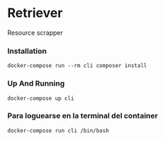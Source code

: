 # Retriever
Resource scrapper

### Installation
`docker-compose run --rm cli composer install`

### Up And Running
`docker-compose up cli`

### Para loguearse en la terminal del container
`docker-compose run cli /bin/bash`